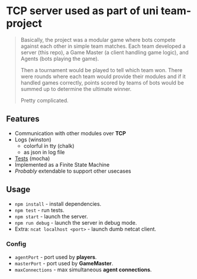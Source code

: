 # TCP server used as part of uni team-project

> Basically, the project was a modular game where bots compete against each other in simple team matches.
> Each team developed a server (this repo), a Game Master (a client handling game logic), and Agents (bots playing the game).
> 
> Then a tournament would be played to tell which team won. There were rounds where each team would provide their modules
> and if it handled games correctly, points scored by teams of bots would be summed up to determine the ultimate winner.
> 
> Pretty complicated.

## Features

- Communication with other modules over **TCP**
- Logs (winston)
    - colorful in tty (chalk)
    - as json in log file
- [Tests](./test) (mocha)
- Implemented as a Finite State Machine
- *Probably* extendable to support other usecases

## Usage

- `npm install` - install dependencies.
- `npm test` - run tests.
- `npm start` - launch the server.
- `npm run debug` - launch the server in debug mode.
- Extra: `ncat localhost <port>` - launch dumb netcat client.

### Config

- `agentPort` - port used by **players**.
- `masterPort` - port used by **GameMaster**.
- `maxConnections` - max simultaneous **agent connections**.
